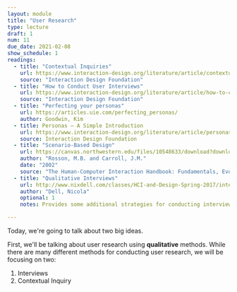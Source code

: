 ```yaml
---
layout: module
title: "User Research"
type: lecture
draft: 1
num: 11
due_date: 2021-02-08
show_schedule: 1
readings:
  - title: "Contextual Inquiries"
    url: https://www.interaction-design.org/literature/article/contextual-interviews-and-how-to-handle-them
    source: "Interaction Design Foundation"
  - title: "How to Conduct User Interviews"
    url: https://www.interaction-design.org/literature/article/how-to-conduct-user-interviews
    source: "Interaction Design Foundation"
  - title: "Perfecting your personas"
    url: https://articles.uie.com/perfecting_personas/
    author: Goodwin, Kim
  - title: Personas – A Simple Introduction
    url: https://www.interaction-design.org/literature/article/personas-why-and-how-you-should-use-them
    source: Interaction Design Foundation
  - title: "Scenario-Based Design"
    url: https://canvas.northwestern.edu/files/10548633/download?download_frd=1
    author: "Rosson, M.B. and Carroll, J.M."
    date: "2002"
    source: "The Human-Computer Interaction Handbook: Fundamentals, Evolving Technologies and Emerging Applications"
  - title: "Qualitative Interviews"
    url: http://www.nixdell.com/classes/HCI-and-Design-Spring-2017/interview-strategies.pdf
    author: "Dell, Nicola"
    optional: 1
    notes: Provides some additional strategies for conducting interviews generally

---
```


Today, we're going to talk about two big ideas. 

First, we'll be talking about user research using **qualitative** methods. While there are many different methods for conducting user research, we will be focusing on two:
1. Interviews
2. Contextual Inquiry

<!-- To get a little background on these topics, please read the articles/guides (below). While reading, consider the following questions:

* What are the benefits of interviewing users in context?
* What are some characteristics of effective interview questions? -->